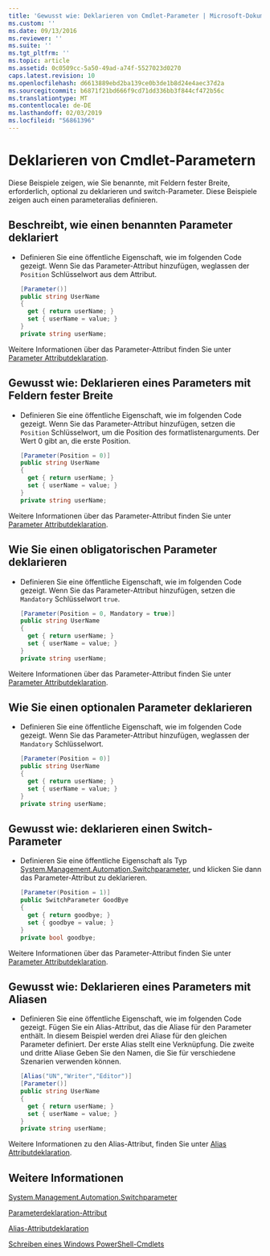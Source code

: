 ```yaml
---
title: 'Gewusst wie: Deklarieren von Cmdlet-Parameter | Microsoft-Dokumentation'
ms.custom: ''
ms.date: 09/13/2016
ms.reviewer: ''
ms.suite: ''
ms.tgt_pltfrm: ''
ms.topic: article
ms.assetid: 0c0509cc-5a50-49ad-a74f-5527023d0270
caps.latest.revision: 10
ms.openlocfilehash: d6613889ebd2ba139ce0b3de1b8d24e4aec37d2a
ms.sourcegitcommit: b6871f21bd666f9cd71dd336bb3f844cf472b56c
ms.translationtype: MT
ms.contentlocale: de-DE
ms.lasthandoff: 02/03/2019
ms.locfileid: "56861396"
---
```

# <a name="how-to-declare-cmdlet-parameters"></a>Deklarieren von Cmdlet-Parametern

Diese Beispiele zeigen, wie Sie benannte, mit Feldern fester Breite, erforderlich, optional zu deklarieren und switch-Parameter. Diese Beispiele zeigen auch einen parameteralias definieren.

## <a name="how-to-declare-a-named-parameter"></a>Beschreibt, wie einen benannten Parameter deklariert

- Definieren Sie eine öffentliche Eigenschaft, wie im folgenden Code gezeigt. Wenn Sie das Parameter-Attribut hinzufügen, weglassen der `Position` Schlüsselwort aus dem Attribut.

    ```csharp
    [Parameter()]
    public string UserName
    {
      get { return userName; }
      set { userName = value; }
    }
    private string userName;
    ```

Weitere Informationen über das Parameter-Attribut finden Sie unter [Parameter Attributdeklaration](./parameter-attribute-declaration.md).

## <a name="how-to-declare-a-positional-parameter"></a>Gewusst wie: Deklarieren eines Parameters mit Feldern fester Breite

- Definieren Sie eine öffentliche Eigenschaft, wie im folgenden Code gezeigt. Wenn Sie das Parameter-Attribut hinzufügen, setzen die `Position` Schlüsselwort, um die Position des formatlistenarguments. Der Wert 0 gibt an, die erste Position.

    ```csharp
    [Parameter(Position = 0)]
    public string UserName
    {
      get { return userName; }
      set { userName = value; }
    }
    private string userName;
    ```

Weitere Informationen über das Parameter-Attribut finden Sie unter [Parameter Attributdeklaration](./parameter-attribute-declaration.md).

## <a name="how-to-declare-a-mandatory-parameter"></a>Wie Sie einen obligatorischen Parameter deklarieren

- Definieren Sie eine öffentliche Eigenschaft, wie im folgenden Code gezeigt. Wenn Sie das Parameter-Attribut hinzufügen, setzen die `Mandatory` Schlüsselwort `true`.

    ```csharp
    [Parameter(Position = 0, Mandatory = true)]
    public string UserName
    {
      get { return userName; }
      set { userName = value; }
    }
    private string userName;
    ```

Weitere Informationen über das Parameter-Attribut finden Sie unter [Parameter Attributdeklaration](./parameter-attribute-declaration.md).

## <a name="how-to-declare-an-optional-parameter"></a>Wie Sie einen optionalen Parameter deklarieren

- Definieren Sie eine öffentliche Eigenschaft, wie im folgenden Code gezeigt. Wenn Sie das Parameter-Attribut hinzufügen, weglassen der `Mandatory` Schlüsselwort.

    ```csharp
    [Parameter(Position = 0)]
    public string UserName
    {
      get { return userName; }
      set { userName = value; }
    }
    private string userName;
    ```

## <a name="how-to-declare-a-switch-parameter"></a>Gewusst wie: deklarieren einen Switch-Parameter

- Definieren Sie eine öffentliche Eigenschaft als Typ [System.Management.Automation.Switchparameter](/dotnet/api/System.Management.Automation.SwitchParameter), und klicken Sie dann das Parameter-Attribut zu deklarieren.

    ```csharp
    [Parameter(Position = 1)]
    public SwitchParameter GoodBye
    {
      get { return goodbye; }
      set { goodbye = value; }
    }
    private bool goodbye;
    ```

Weitere Informationen über das Parameter-Attribut finden Sie unter [Parameter Attributdeklaration](./parameter-attribute-declaration.md).

## <a name="how-to-declare-a-parameter-with-aliases"></a>Gewusst wie: Deklarieren eines Parameters mit Aliasen

- Definieren Sie eine öffentliche Eigenschaft, wie im folgenden Code gezeigt. Fügen Sie ein Alias-Attribut, das die Aliase für den Parameter enthält. In diesem Beispiel werden drei Aliase für den gleichen Parameter definiert. Der erste Alias stellt eine Verknüpfung. Die zweite und dritte Aliase Geben Sie den Namen, die Sie für verschiedene Szenarien verwenden können.

    ```csharp
    [Alias("UN","Writer","Editor")]
    [Parameter()]
    public string UserName
    {
      get { return userName; }
      set { userName = value; }
    }
    private string userName;
    ```

Weitere Informationen zu den Alias-Attribut, finden Sie unter [Alias Attributdeklaration](./alias-attribute-declaration.md).

## <a name="see-also"></a>Weitere Informationen

[System.Management.Automation.Switchparameter](/dotnet/api/System.Management.Automation.SwitchParameter)

[Parameterdeklaration-Attribut](./parameter-attribute-declaration.md)

[Alias-Attributdeklaration](./alias-attribute-declaration.md)

[Schreiben eines Windows PowerShell-Cmdlets](./writing-a-windows-powershell-cmdlet.md)
